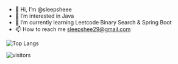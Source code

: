 - 👋 Hi, I’m @sleepsheee
- 👀 I’m interested in Java
- 🌱 I’m currently learning Leetcode Binary Search & Spring Boot
- 📫 How to reach me sleepshee29@gmail.com

![Top Langs](https://github-readme-stats.vercel.app/api/top-langs/?username=sleepsheee&size_weight=0.5&count_weight=0.5&langs_count=8)

![visitors](https://visitor-badge.glitch.me/badge?page_id=sleepsheee&left_color=green&right_color=red)


<!---
sleepsheee/sleepsheee is a ✨ special ✨ repository because its `README.md` (this file) appears on your GitHub profile.
You can click the Preview link to take a look at your changes.
--->
